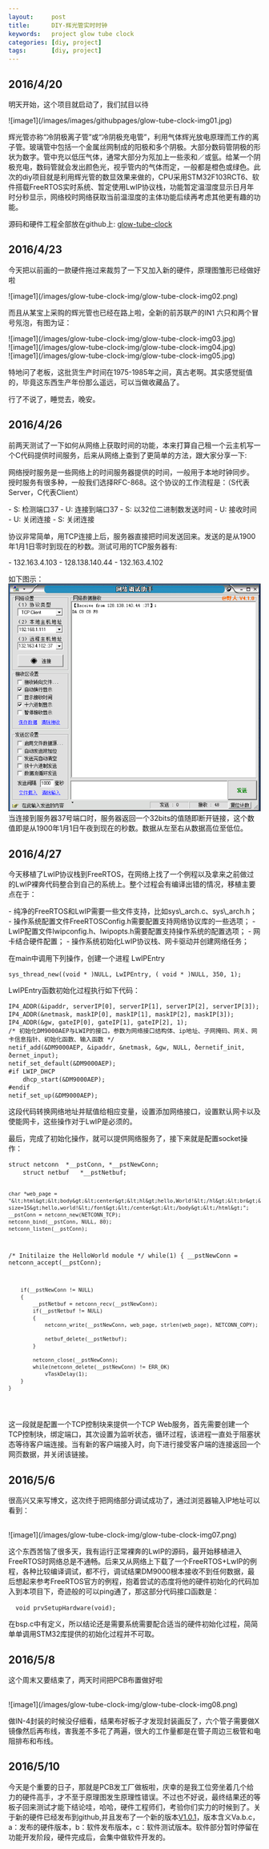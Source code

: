 ```yaml
---
layout:     post
title:      DIY-辉光管实时时钟
keywords:   project glow tube clock
categories: [diy, project]
tags:	    [diy, project]
---
```


## 2016/4/20 ##
<p>明天开始，这个项目就启动了，我们拭目以待</p>
![image1](/images/images/githubpages/glow-tube-clock-img01.jpg)<br />
<p>辉光管亦称“冷阴极离子管”或“冷阴极充电管”，利用气体辉光放电原理而工作的离子管。玻璃管中包括一个金属丝网制成的阳极和多个阴极。大部分数码管阴极的形状为数字。管中充以低压气体，通常大部分为氖加上一些汞和／或氩。给某一个阴极充电，数码管就会发出颜色光，视乎管内的气体而定，一般都是橙色或绿色。此次的diy项目就是利用辉光管的数显效果来做的，CPU采用STM32F103RCT6、软件搭载FreeRTOS实时系统、暂定使用LwIP协议栈，功能暂定温湿度显示日月年时分秒显示，网络校时网络获取当前温湿度的主体功能后续再考虑其他更有趣的功能。</p>

源码和硬件工程全部放在github上: [glow-tube-clock](https://github.com/jeehong/glow-tube-clock)

## 2016/4/23 ##

<p>今天把以前画的一款硬件拖过来裁剪了一下又加入新的硬件，原理图雏形已经做好啦</p>
![image1](/images/glow-tube-clock-img/glow-tube-clock-img02.png)<br />
<p>而且从某宝上采购的辉光管也已经在路上啦，全新的前苏联产的IN1 六只和两个冒号氖泡，有图为证：</p>
![image1](/images/glow-tube-clock-img/glow-tube-clock-img03.jpg)<br />
![image1](/images/glow-tube-clock-img/glow-tube-clock-img04.jpg)<br />
![image1](/images/glow-tube-clock-img/glow-tube-clock-img05.jpg)<br />
<p>特地问了老板，这批货生产时间在1975-1985年之间，真古老啊。其实感觉挺值的，毕竟这东西生产年份那么遥远，可以当做收藏品了。</p>
<p>行了不说了，睡觉去，晚安。</p>


## 2016/4/26 ##

<p>前两天测试了一下如何从网络上获取时间的功能，本来打算自己租一个云主机写一个C代码提供时间服务，后来从网络上查到了更简单的方法，跟大家分享一下:</p>
<p>网络授时服务是一些网络上的时间服务器提供的时间，一般用于本地时钟同步。 授时服务有很多种，一般我们选择RFC-868。这个协议的工作流程是：（S代表Server，C代表Client）</p>
- S: 检测端口37
- U: 连接到端口37
- S: 以32位二进制数发送时间
- U: 接收时间
- U: 关闭连接
- S: 关闭连接
<p>协议非常简单，用TCP连接上后，服务器直接把时间发送回来。发送的是从1900年1月1日零时到现在的秒数。测试可用的TCP服务器有:</p>
- 132.163.4.103
- 128.138.140.44
- 132.163.4.102

如下图示：
<br />![image1](/images/glow-tube-clock-img/glow-tube-clock-img06.png)<br />
当连接到服务器37号端口时，服务器返回一个32bits的值随即断开链接，这个数值即是从1900年1月1日午夜到现在的秒数。数据从左至右从数据高位至低位。

## 2016/4/27 ##
<p>今天移植了LwIP协议栈到FreeRTOS，在网络上找了一个例程以及拿来之前做过的LwIP裸奔代码整合到自己的系统上。整个过程会有编译出错的情况，移植主要点在于：</p>
- 纯净的FreeRTOS和LwIP需要一些文件支持，比如sys\_arch.c、sys\_arch.h；
- 操作系统配置文件FreeRTOSConfig.h需要配置支持网络协议库的一些选项；
- LwIP配置文件lwipconfig.h、lwipopts.h需要配置支持操作系统的配置选项；
- 网卡结合硬件配置；
- 操作系统初始化LwIP协议栈、网卡驱动并创建网络任务；

<p>在main中调用下列操作，创建一个进程 LwIPEntry</p>
<pre><code>sys_thread_new((void * )NULL, LwIPEntry, ( void * )NULL, 350, 1);
</code></pre>
<p>LwIPEntry函数初始化过程执行如下代码：</p>
<pre><code>IP4_ADDR(&ipaddr, serverIP[0], serverIP[1], serverIP[2], serverIP[3]);
IP4_ADDR(&netmask, maskIP[0], maskIP[1], maskIP[2], maskIP[3]);
IP4_ADDR(&gw, gateIP[0], gateIP[1], gateIP[2], 1);
/* 初始化DM9000AEP与LWIP的接口，参数为网络接口结构体、ip地址、子网掩码、网关、网卡信息指针、初始化函数、输入函数 */
netif_add(&DM9000AEP, &ipaddr, &netmask, &gw, NULL, &ethernetif_init, &ethernet_input);	
netif_set_default(&DM9000AEP);	
#if LWIP_DHCP	
	dhcp_start(&DM9000AEP);	
#endif
netif_set_up(&DM9000AEP);	
</code></pre>
<p>这段代码转换网络地址并赋值给相应变量，设置添加网络接口，设置默认网卡以及使能网卡，这些操作对于LwIP是必须的。</p>
<p>最后，完成了初始化操作，就可以提供网络服务了，接下来就是配置socket操作：</p>
<pre><code>struct netconn  *__pstConn, *__pstNewConn;
	struct netbuf	*__pstNetbuf;

	char *web_page = "&lt;html&gt;&lt;body&gt;&lt;center&gt;&lt;hl&gt;hello,World!&lt;/hl&gt;&lt;br&gt;&lt;hr&gt;&lt;font size=15&gt;hello,world!&lt;/font&gt;&lt;/center&gt;&lt;/body&gt;&lt;/html&gt;";
	__pstConn = netconn_new(NETCONN_TCP);
	netconn_bind(__pstConn, NULL, 80);
	netconn_listen(__pstConn);
   /* Initilaize the HelloWorld module */
 	while(1)
	{
		__pstNewConn = netconn_accept(__pstConn);
		
		if(__pstNewConn != NULL)
		{			
			__pstNetbuf = netconn_recv(__pstNewConn);
			if(__pstNetbuf != NULL)
			{
				netconn_write(__pstNewConn, web_page, strlen(web_page), NETCONN_COPY);
				
				netbuf_delete(__pstNetbuf);	
			}
			
			netconn_close(__pstNewConn);
			while(netconn_delete(__pstNewConn) != ERR_OK)
				vTaskDelay(1);
		}
	}	
</code></pre>
<p>这一段就是配置一个TCP控制块来提供一个TCP Web服务，首先需要创建一个TCP控制块，绑定端口，其次设置为监听状态，循环过程，该进程一直处于阻塞状态等待客户端连接。当有新的客户端接入时，向下进行接受客户端的连接返回一个网页数据，并关闭该链接。</p>

## 2016/5/6 ##
<p>很高兴又来写博文，这次终于把网络部分调试成功了，通过浏览器输入IP地址可以看到：</p>
<br />![image1](/images/glow-tube-clock-img/glow-tube-clock-img07.png)<br />
<p>这个东西苦恼了很多天，我有运行正常裸奔的LwIP的源码，最开始移植进入FreeRTOS时网络总是不通畅。后来又从网络上下载了一个FreeRTOS+LwIP的例程，各种比较编译调试，都不行，调试结果DM9000根本接收不到任何数据，最后想起来参考FreeRTOS官方的例程，抱着尝试的态度将他的硬件初始化的代码加入到本项目下，奇迹般的可以ping通了，那这部分代码接口函数是：</p>
<code>	void prvSetupHardware(void); </code>
<p>在bsp.c中有定义，所以结论还是需要系统需要配合适当的硬件初始化过程，简简单单调用STM32库提供的初始化过程并不可取。</p>

## 2016/5/8 ##
<p>这个周末又要结束了，两天时间把PCB布置做好啦</p>
<br />![image1](/images/glow-tube-clock-img/glow-tube-clock-img08.png)<br />
<p>做IN-4封装的时候没仔细看，结果布好板子才发现封装画反了，六个管子需要做X镜像然后再布线，害我差不多花了两遍，很大的工作量都是在管子周边三极管和电阻排布和布线。</p>

## 2016/5/10 ##
今天是个重要的日子，那就是PCB发工厂做板啦，庆幸的是我工位旁坐着几个给力的硬件高手，才不至于原理图发生原理性错误。不过也不好说，最终结果还的等板子回来测试才能下结论哇，哈哈，硬件工程师们，考验你们实力的时候到了。关于新的硬件已经发布到github,并且发布了一个新的版本[V1.0.1](https://github.com/jeehong/glow-tube-clock/releases/tag/V1.0.1)，版本含义Va.b.c，a：发布的硬件版本，b：软件发布版本，c：软件测试版本。软件部分暂时停留在功能开发阶段，硬件完成后，会集中做软件开发的。


